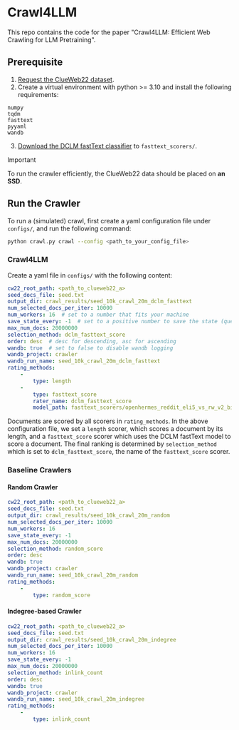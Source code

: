 # Crawl4LLM

This repo contains the code for the paper "Crawl4LLM: Efficient Web Crawling for LLM Pretraining".

## Prerequisite

1. [Request the ClueWeb22 dataset](https://lemurproject.org/clueweb22/).
2. Create a virtual environment with python >= 3.10 and install the following requirements:
```
numpy
tqdm
fasttext
pyyaml
wandb
```
3. [Download the DCLM fastText classifier](https://huggingface.co/mlfoundations/fasttext-oh-eli5/tree/main) to `fasttext_scorers/`.

> [!IMPORTANT] 
> To run the crawler efficiently, the ClueWeb22 data should be placed on **an SSD**.

## Run the Crawler

To run a (simulated) crawl, first create a yaml configuration file under `configs/`, and run the following command:

```bash
python crawl.py crawl --config <path_to_your_config_file>
```

### Crawl4LLM

Create a yaml file in `configs/` with the following content:

```yaml
cw22_root_path: <path_to_clueweb22_a>
seed_docs_file: seed.txt
output_dir: crawl_results/seed_10k_crawl_20m_dclm_fasttext
num_selected_docs_per_iter: 10000
num_workers: 16  # set to a number that fits your machine
save_state_every: -1  # set to a positive number to save the state (queue & visited set) of the crawler every certain steps
max_num_docs: 20000000
selection_method: dclm_fasttext_score
order: desc  # desc for descending, asc for ascending
wandb: true  # set to false to disable wandb logging
wandb_project: crawler
wandb_run_name: seed_10k_crawl_20m_dclm_fasttext
rating_methods:
    - 
        type: length
    - 
        type: fasttext_score
        rater_name: dclm_fasttext_score
        model_path: fasttext_scorers/openhermes_reddit_eli5_vs_rw_v2_bigram_200k_train.bin
```

Documents are scored by all scorers in `rating_methods`. In the above configuration file, we set a `length` scorer, which scores a document by its length, and a `fasttext_score` scorer which uses the DCLM fastText model to score a document. The final ranking is determined by `selection_method` which is set to `dclm_fasttext_score`, the name of the `fasttext_score` scorer.

### Baseline Crawlers

#### Random Crawler

```yaml
cw22_root_path: <path_to_clueweb22_a>
seed_docs_file: seed.txt
output_dir: crawl_results/seed_10k_crawl_20m_random
num_selected_docs_per_iter: 10000
num_workers: 16
save_state_every: -1
max_num_docs: 20000000
selection_method: random_score
order: desc
wandb: true
wandb_project: crawler
wandb_run_name: seed_10k_crawl_20m_random
rating_methods:
    - 
        type: random_score
```

#### Indegree-based Crawler

```yaml
cw22_root_path: <path_to_clueweb22_a>
seed_docs_file: seed.txt
output_dir: crawl_results/seed_10k_crawl_20m_indegree
num_selected_docs_per_iter: 10000
num_workers: 16
save_state_every: -1
max_num_docs: 20000000
selection_method: inlink_count
order: desc
wandb: true
wandb_project: crawler
wandb_run_name: seed_10k_crawl_20m_indegree
rating_methods:
    - 
        type: inlink_count
```

